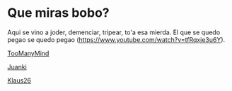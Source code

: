 # Que miras bobo? #
Aqui se vino a joder, demenciar, tripear, to'a esa mierda. El que se quedo pegao se quedo pegao (https://www.youtube.com/watch?v=tfRqxje3u6Y).

[TooManyMind](https://codeforces.com/profile/TooManyMind)

[Juanki](https://codeforces.com/profile/juanki)

[Klaus26](https://codeforces.com/profile/Klaus26)
